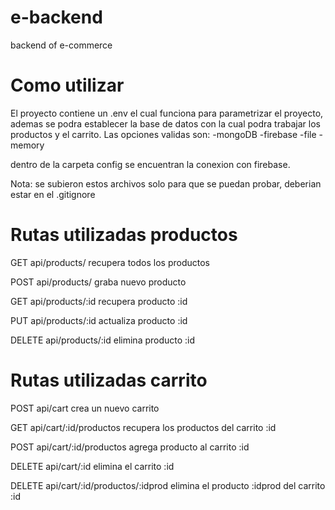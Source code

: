 # e-backend
backend of e-commerce 

# Como utilizar
El proyecto contiene un .env el cual funciona para parametrizar el proyecto, ademas se podra establecer la base de datos con la cual podra trabajar los productos y el carrito. Las opciones validas son:
-mongoDB
-firebase
-file
-memory

dentro de la carpeta config se encuentran la conexion con firebase.

Nota: se subieron estos archivos solo para que se puedan probar, deberian estar en el .gitignore

# Rutas utilizadas productos
GET api/products/
recupera todos los productos

POST api/products/
graba nuevo producto

GET api/products/:id
recupera producto :id

PUT api/products/:id
actualiza producto :id

DELETE api/products/:id
elimina producto :id

# Rutas utilizadas carrito
POST api/cart
crea un nuevo carrito

GET api/cart/:id/productos
recupera los productos del carrito :id

POST api/cart/:id/productos
agrega producto al carrito :id

DELETE api/cart/:id
elimina el carrito :id

DELETE api/cart/:id/productos/:idprod
elimina el producto :idprod del carrito :id
